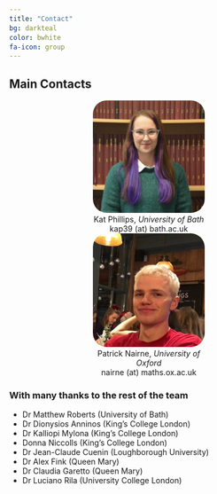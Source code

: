 ```yaml
---
title: "Contact"
bg: darkteal
color: bwhite
fa-icon: group
---
```


## Main Contacts

<div class="row" style-="margin: auto">
    <div class="column" style="width:40%; text-align:center; margin:0 auto">
        <img src="img/Kat.png" alt="Image of Kat" width="250" style="border-radius:25px"> <br>
         Kat Phillips, <i> University of Bath</i> <br>
        kap39 (at) bath.ac.uk
    </div>
    <div class = "column" style="width:40%; text-align: center; margin:0 auto">
        <img src="img/Patrick.jpg" alt = "Image of Patrick" width="250" style="border-radius:25px"> <br>
        Patrick Nairne, <i> University of Oxford</i> <br>
        nairne (at) maths.ox.ac.uk
    </div>
</div>




###  With many thanks to the rest of the  team 
* Dr Matthew Roberts (University of Bath)
* Dr Dionysios Anninos (King’s College London)
* Dr Kalliopi Mylona (King’s College London)
* Donna Niccolls (King’s College London)
* Dr Jean-Claude Cuenin (Loughborough University)
* Dr Alex Fink (Queen Mary)
* Dr Claudia Garetto (Queen Mary)
* Dr Luciano Rila (University College London)
